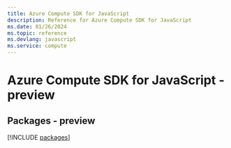 ```yaml
---
title: Azure Compute SDK for JavaScript
description: Reference for Azure Compute SDK for JavaScript
ms.date: 01/26/2024
ms.topic: reference
ms.devlang: javascript
ms.service: compute
---
```

# Azure Compute SDK for JavaScript - preview
## Packages - preview
[!INCLUDE [packages](compute-index.md)]